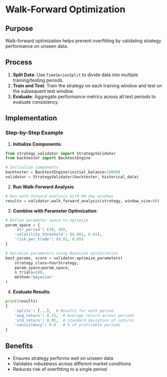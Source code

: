 # Walk-Forward Optimization

## Purpose
Walk-forward optimization helps prevent overfitting by validating strategy performance on unseen data.

## Process
1. **Split Data**: Use `TimeSeriesSplit` to divide data into multiple training/testing periods.
2. **Train and Test**: Train the strategy on each training window and test on the subsequent test window.
3. **Evaluate**: Aggregate performance metrics across all test periods to evaluate consistency.

## Implementation

### Step-by-Step Example

1. **Initialize Components**:
```python
from strategy_validator import StrategyValidator
from backtester import BacktestEngine 

# Initialize components
backtester = BacktestEngine(initial_balance=10000)
validator = StrategyValidator(backtester, historical_data)
```

2. **Run Walk-Forward Analysis**:
```python
# Run walk-forward analysis with 90-day windows
results = validator.walk_forward_analysis(strategy, window_size=90)
```

3. **Combine with Parameter Optimization**:
```python
# Define parameter space to optimize
param_space = {
    'atr_period': (10, 30),
    'volatility_threshold': (0.001, 0.01), 
    'risk_per_trade': (0.01, 0.05)
}

# Optimize parameters using Bayesian optimization
best_params, score = validator.optimize_parameters(
    strategy_class=YourStrategy,
    param_space=param_space,
    n_trials=100,
    method='bayesian'
)
```

4. **Evaluate Results**:
```python
print(results)
{
    'splits': [...],  # Results for each period
    'avg_return': 0.15,  # Average return across periods
    'std_return': 0.05,  # Standard deviation of returns
    'consistency': 0.8   # % of profitable periods
}
```

## Benefits
- Ensures strategy performs well on unseen data
- Validates robustness across different market conditions
- Reduces risk of overfitting to a single period
